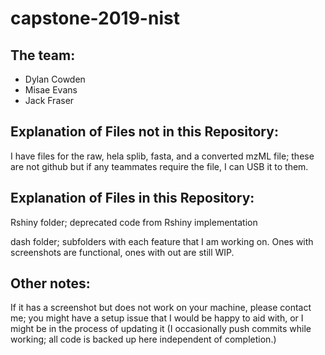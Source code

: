 # capstone-2019-nist

## The team: 
* Dylan Cowden
* Misae Evans
* Jack Fraser

## Explanation of Files not in this Repository: 
I have files for the raw, hela splib, fasta, and a converted mzML file; these are not github but if any teammates require the file, I can USB it to them.

## Explanation of Files in this Repository:

Rshiny folder; deprecated code from Rshiny implementation

dash folder; subfolders with each feature that I am working on. Ones with screenshots are functional, ones with out are still WIP. 

## Other notes:
If it has a screenshot but does not work on your machine, please contact me; you might have a setup issue that I would be happy to aid with, or I might be in the process of updating it (I occasionally push commits while working; all code is backed up here independent of completion.)
